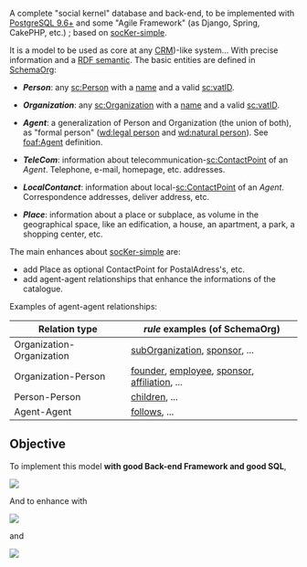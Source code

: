 A complete "social kernel" database and back-end, to be implemented with [PostgreSQL 9.6+](https://www.postgresql.org/docs/current/static/functions-json.html) and some "Agile Framework" (as Django, Spring, CakePHP, etc.) ; based on [socKer-simple](https://github.com/ppKrauss/socKer-simple).

It is a model to be used as core at any  [CRM](https://en.wikipedia.org/wiki/Customer_relationship_management))-like system... With precise information and a [RDF semantic](https://en.wikipedia.org/wiki/Resource_Description_Framework). The basic entities are defined in [SchemaOrg](https://schema.org/):

* **_Person_**: any [sc:Person](https://schema.org/Person) with a [name](https://schema.org/name) and a valid [sc:vatID](https://schema.org/vatID).

* **_Organization_**: any [sc:Organization](https://schema.org/Organization) with a  [name](https://schema.org/name) and a valid [sc:vatID](https://schema.org/vatID).

* **_Agent_**: a generalization of Person and Organization (the union of both), as "formal person" ([wd:legal person](https://www.wikidata.org/wiki/Q3778211) and [wd:natural person](https://www.wikidata.org/wiki/Q154954)).  See [foaf:Agent](http://xmlns.com/foaf/spec/#term_Agent) definition.

* **_TeleCom_**: information about telecommunication-[sc:ContactPoint](https://schema.org/ContactPoint) of an _Agent_. Telephone, e-mail, homepage, etc. addresses.

* **_LocalContanct_**: information about local-[sc:ContactPoint](https://schema.org/ContactPoint) of an _Agent_. Correspondence addresses, deliver address, etc.

* **_Place_**: information about a place or subplace, as volume in the geographical space, like an edification, a house, an apartment, a park, a shopping center, etc.

The main enhances about  [socKer-simple](https://github.com/ppKrauss/socKer-simple)  are:

* add Place as optional ContactPoint for PostalAdress's, etc.
* add agent-agent relationships that enhance the informations of the catalogue. 

Examples of agent-agent relationships:

Relation type | *rule* examples (of SchemaOrg)
------------ | -------------
Organization-Organization      | [subOrganization](https://schema.org/subOrganization), [sponsor](https://schema.org/sponsor), ...
Organization-Person   | [founder](https://schema.org/founder), [employee](https://schema.org/employee), [sponsor](https://schema.org/sponsor), [affiliation](https://schema.org/affiliation), ...
Person-Person | [children](https://schema.org/children), ...
Agent-Agent | [follows](https://schema.org/follows), ...

## Objective
To implement this model **with good Back-end Framework and good SQL**, 

![](https://yuml.me/76e02566)

And to enhance with

![](https://yuml.me/a6e58cfd)

and 

![](https://yuml.me/95dd7d97)
